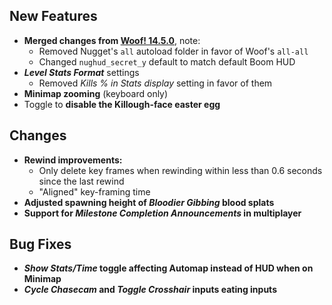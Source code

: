 ## New Features

- **Merged changes from [Woof! 14.5.0](https://github.com/fabiangreffrath/woof/releases/tag/woof_14.5.0)**, note:
  - Removed Nugget's `all` autoload folder in favor of Woof's `all-all`
  - Changed `nughud_secret_y` default to match default Boom HUD
- **_Level Stats Format_** settings
  - Removed _Kills % in Stats display_ setting in favor of them
- **Minimap zooming** (keyboard only)
- Toggle to **disable the Killough-face easter egg**

## Changes

- **Rewind improvements:**
  - Only delete key frames when rewinding within less than 0.6 seconds since the last rewind
  - "Aligned" key-framing time
- **Adjusted spawning height of _Bloodier Gibbing_ blood splats**
- **Support for _Milestone Completion Announcements_ in multiplayer**

## Bug Fixes

- **_Show Stats/Time_ toggle affecting Automap instead of HUD when on Minimap**
- **_Cycle Chasecam_ and _Toggle Crosshair_ inputs eating inputs**
